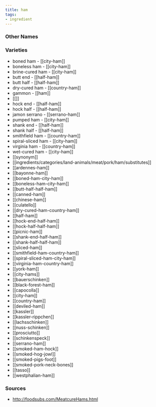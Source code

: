 ```yaml
---
title: ham
tags:
- ingredient
---
```



### Other Names


### Varieties

* boned ham - [[city-ham]]
* boneless ham - [[city-ham]]
* brine-cured ham - [[city-ham]]
* butt end - [[half-ham]]
* butt half - [[half-ham]]
* dry-cured ham - [[country-ham]]
* gammon - [[ham]]
* [[]]
* hock end - [[half-ham]]
* hock half - [[half-ham]]
* jamon serrano - [[serrano-ham]]
* pumped ham - [[city-ham]]
* shank end - [[half-ham]]
* shank half - [[half-ham]]
* smithfield ham - [[country-ham]]
* spiral-sliced ham - [[city-ham]]
* virginia ham - [[country-ham]]
* wet-cured ham - [[city-ham]]
* [[synonym]]
* [[ingredients/categories/land-animals/meat/pork/ham/substitutes]]
* [[ardennes-ham]]
* [[bayonne-ham]]
* [[boned-ham-city-ham]]
* [[boneless-ham-city-ham]]
* [[butt-half-half-ham]]
* [[canned-ham]]
* [[chinese-ham]]
* [[culatello]]
* [[dry-cured-ham-country-ham]]
* [[half-ham]]
* [[hock-end-half-ham]]
* [[hock-half-half-ham]]
* [[picnic-ham]]
* [[shank-end-half-ham]]
* [[shank-half-half-ham]]
* [[sliced-ham]]
* [[smithfield-ham-country-ham]]
* [[spiral-sliced-ham-city-ham]]
* [[virginia-ham-country-ham]]
* [[york-ham]]
* [[city-hams]]
* [[bauerschinken]]
* [[black-forest-ham]]
* [[capocolla]]
* [[city-ham]]
* [[country-ham]]
* [[deviled-ham]]
* [[kassler]]
* [[kassler-rippchen]]
* [[lachsschinken]]
* [[nuss-schinken]]
* [[prosciutto]]
* [[schinkenspeck]]
* [[serrano-ham]]
* [[smoked-ham-hock]]
* [[smoked-hog-jowl]]
* [[smoked-pigs-foot]]
* [[smoked-pork-neck-bones]]
* [[tasso]]
* [[westphalian-ham]]

### Sources
* http://foodsubs.com/MeatcureHams.html
